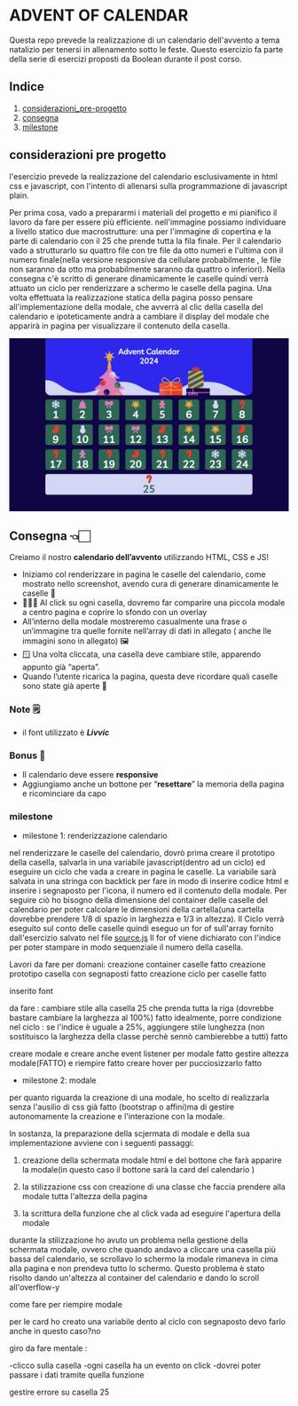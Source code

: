 # ADVENT OF CALENDAR 
Questa repo prevede la realizzazione di un calendario dell'avvento a tema natalizio per tenersi in allenamento sotto le feste.
Questo esercizio fa parte della serie di esercizi proposti da Boolean durante il post corso.


## Indice
1. [considerazioni_pre-progetto](#considerazioni-pre-progetto)
2. [consegna](#consegna)
3. [milestone](#milestone)

## considerazioni pre progetto 
l'esercizio prevede la realizzazione del calendario esclusivamente in html css e javascript, con l'intento di allenarsi sulla programmazione di javascript plain.

Per prima cosa, vado a prepararmi i materiali del progetto e mi pianifico il lavoro da fare per essere più efficiente.
nell'immagine possiamo individuare a livello statico due macrostrutture: una per l'immagine di copertina e la parte di calendario  con il 25 che prende tutta la fila finale.
Per il calendario vado a strutturarlo su quattro  file con tre  file da otto numeri e l'ultima con il numero finale(nella versione responsive da cellulare probabilmente , le file non saranno da otto ma probabilmente saranno da quattro o inferiori).
Nella consegna c'è scritto di generare dinamicamente le caselle quindi verrà attuato un ciclo per renderizzare a schermo le caselle della pagina. 
Una volta effettuata la realizzazione statica della pagina posso pensare all'implementazione della modale, che avverrà al clic della casella del calendario e ipoteticamente andrà a cambiare il display del modale che apparirà in pagina per visualizzare il contenuto della casella.   

![immagine](./mockup.webp)




## Consegna 👈🏻

Creiamo il nostro **calendario dell’avvento** utilizzando HTML, CSS  e JS!

- Iniziamo col renderizzare in pagina le caselle del calendario, come mostrato nello screenshot, avendo cura di generare dinamicamente le caselle 📅
- 🧑🏻‍💻 Al click su ogni casella, dovremo far comparire una piccola modale a centro pagina e coprire lo sfondo con un overlay
- All’interno della modale mostreremo casualmente una frase o un’immagine tra quelle fornite nell’array di dati in allegato ( anche lle immagini sono in allegato) 🖼️
- 🪟 Una volta cliccata, una casella deve cambiare stile, apparendo appunto già “aperta”.
- Quando l’utente ricarica la pagina, questa deve ricordare quali caselle sono state già aperte 🎁

### Note 🗒️

- il font utilizzato è ***Livvic***

### Bonus 💫

- Il calendario deve essere **responsive**
- Aggiungiamo anche un bottone per “**resettare**” la memoria della pagina e ricominciare da capo



### milestone 

- milestone 1: renderizzazione calendario 

nel renderizzare le caselle del calendario, dovrò prima creare il prototipo della casella, salvarla in una variabile javascript(dentro ad un ciclo) ed eseguire un ciclo che vada a creare in pagina le caselle.
La variabile sarà salvata in una stringa con backtick per fare in modo di inserire codice html e inserire i segnaposto per l'icona, il numero ed il contenuto della modale.
Per seguire ciò ho bisogno della dimensione del container delle caselle del calendario per poter calcolare le dimensioni della cartella(una cartella dovrebbe prendere 1/8 di spazio in larghezza e 1/3 in altezza).
Il Ciclo verrà eseguito sul conto delle caselle quindi eseguo un for of sull'array fornito dall'esercizio salvato nel file [source.js](./JS/source.js)
Il for of viene dichiarato con l'indice per poter stampare in modo sequenziale il numero della casella.

Lavori da fare per domani:
creazione container caselle fatto
creazione prototipo casella con segnaposti fatto
creazione ciclo per caselle fatto

inserito font 

da fare :
cambiare stile alla casella 25 che prenda tutta la riga (dovrebbe bastare cambiare la larghezza al 100%) fatto
idealmente, porre condizione nel ciclo : se l'indice è uguale a 25%, aggiungere stile lunghezza (non sostituisco la larghezza della classe perchè sennò cambierebbe a tutti) fatto

creare modale e creare anche event listener per modale fatto
gestire altezza modale(FATTO) e riempire   fatto
creare hover per pucciosizzarlo fatto 

- milestone 2: modale

per quanto riguarda la creazione di una modale, ho scelto di realizzarla senza l'ausilio di css già fatto (bootstrap o affini)ma di gestire autonomamente la creazione e l'interazione con la modale.

In sostanza, la preparazione della scjermata di modale e della sua implementazione avviene con i seguenti passaggi:

1) creazione della schermata modale html e del bottone che farà apparire la modale(in questo caso il bottone sarà la card del calendario )

2) la stilizzazione css con creazione di una classe che faccia prendere alla modale tutta l'altezza della pagina 

3) la scrittura della funzione che al click vada ad eseguire l'apertura della modale 

durante la stilizzazione ho avuto un problema nella gestione della schermata modale, ovvero che quando andavo a cliccare una casella più bassa del calendario, se scrollavo lo schermo 
la modale rimaneva in cima alla pagina e non prendeva tutto lo schermo.
Questo problema è stato risolto dando un'altezza al container del calendario e dando lo scroll all'overflow-y

<!-- BONUS PER L'ESERCIZIO: AL CLIC DELL'IMMAGINE DI COPERTINA FAR PARTIRE UN VIDEO DI ME CHE SUONO  -->

come fare per riempire modale

per le card ho creato una variabile dento al ciclo con segnaposto
devo farlo anche in questo caso?no 

giro da fare mentale :

-clicco sulla casella 
-ogni casella ha un evento on click
-dovrei poter passare i dati tramite quella funzione 

gestire errore su casella 25 
